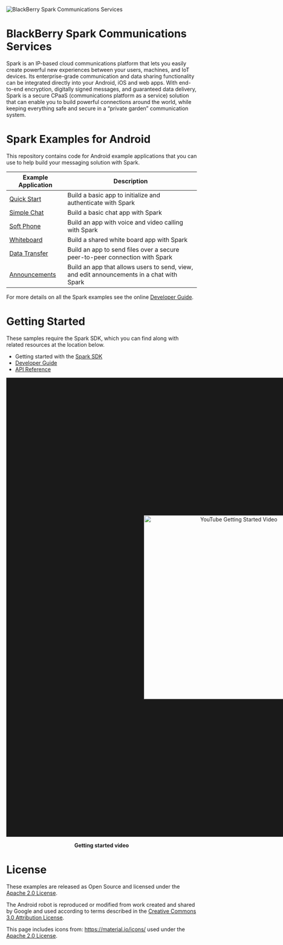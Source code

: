 ![BlackBerry Spark Communications Services](https://developer.blackberry.com/files/bbm-enterprise/documents/guide/resources/images/bnr-bbm-enterprise-sdk-title.png)

# BlackBerry Spark Communications Services
Spark is an IP-based cloud communications platform that lets
you easily create powerful new experiences between your users, machines, and IoT
devices. Its enterprise-grade communication and data sharing functionality can
be integrated directly into your Android, iOS and web apps.
With end-to-end encryption, digitally signed messages, and guaranteed data
delivery, Spark is a secure CPaaS (communications platform as a
service) solution that can enable you to build powerful connections
around the world, while keeping everything safe and secure in a
“private garden” communication system.

# Spark Examples for Android

This repository contains code for Android example applications that you can use to help build your messaging solution with Spark.

| Example Application                      | Description                              |
| ---------------------------------------- | ---------------------------------------- |
| [Quick Start](QuickStart/README.md)      | Build a basic app to initialize and authenticate with Spark|
| [Simple Chat](SimpleChat/README.md)      | Build a basic chat app with Spark |
| [Soft Phone](SoftPhone/README.md) |	Build an app with voice and video calling with Spark|
| [Whiteboard](Whiteboard/README.md) |	Build a shared white board app with Spark |
| [Data Transfer](DataTransfer/README.md) | Build an app to send files over a secure peer-to-peer connection with Spark |
| [Announcements](Announcements/README.md) | Build an app that allows users to send, view, and edit announcements in a chat with Spark |

For more details on all the Spark examples see the online [Developer Guide](https://developer.blackberry.com/files/bbm-enterprise/documents/guide/html/examples.html).

# Getting Started

These samples require the Spark SDK, which you can find along with related resources at the location below.

* Getting started with the [Spark SDK](https://developers.blackberry.com/us/en/products/blackberry-bbm-enterprise-sdk.html)
* [Developer Guide](https://developer.blackberry.com/files/bbm-enterprise/documents/guide/html/index.html)
* [API Reference](https://developer.blackberry.com/files/bbm-enterprise/documents/guide/reference/android/index.html)

<p align="center">
    <a href="http://www.youtube.com/watch?feature=player_embedded&v=310UDOFCLWM"
      target="_blank"><img src="QuickStart/screenShots/bbme-sdk-android-getting-started.jpg"
      alt="YouTube Getting Started Video" width="486" height="" border="364"/></a>
</p>
<p align="center">
 <b>Getting started video</b>
</p>

# License

These examples are released as Open Source and licensed under the [Apache 2.0 License](http://www.apache.org/licenses/LICENSE-2.0.html).

The Android robot is reproduced or modified from work created and shared by Google and used according to terms described in the [Creative Commons 3.0 Attribution License](https://creativecommons.org/licenses/by/3.0/).

This page includes icons from: https://material.io/icons/ used under the [Apache 2.0 License](http://www.apache.org/licenses/LICENSE-2.0.html).
